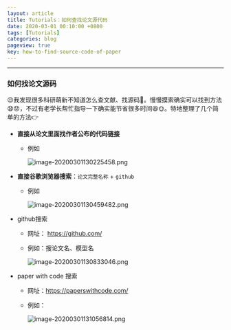 ```yaml
---
layout: article
title: Tutorials：如何查找论文源代码
date: 2020-03-01 00:10:00 +0800
tags: [Tutorials]
categories: blog
pageview: true
key: how-to-find-source-code-of-paper
---
```


------
### 如何找论文源码

:wink:我发现很多科研萌新不知道怎么查文献、找源码:new_moon_with_face:。慢慢摸索确实可以找到方法:anguished::worried:，不过有老学长帮忙指导一下确实能节省很多时间:laughing::sun_with_face:。特地整理了几个简单的方法:point_right:



- **直接从论文里面找作者公布的代码链接**

  - 例如

    ![image-20200301130225458.png](http://ww1.sinaimg.cn/large/005NduT8ly1gcej2k7aakj30ql02kmxs.jpg)

  

- **直接谷歌浏览器搜索**：`论文完整名称` + `github`

  - 例如

    ![image-20200301130459482.png](http://ww1.sinaimg.cn/large/005NduT8ly1gcej2uh62oj30pn0dn0ut.jpg)

  

- github搜索

  - 网址： https://github.com/

  - 例如：搜论文名、模型名

    ![image-20200301130833046.png](http://ww1.sinaimg.cn/large/005NduT8ly1gcej36bod2j31hc0npadt.jpg)



- paper with code 搜索

  - 网址：https://paperswithcode.com/

  - 例如：

    ![image-20200301131056814.png](http://ww1.sinaimg.cn/large/005NduT8ly1gcej3gnak6j31hc0np0zh.jpg)